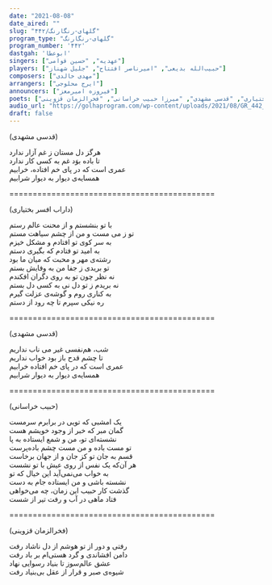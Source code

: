 ```yaml
---
date: "2021-08-08"
date_aired: ""
slug: "گلهای-رنگارنگ/۴۴۲"
program_type: "گلهای-رنگارنگ"
program_number: '۴۴۲'
dastgah: 'ابوعطا'
singers: ["عهدیه", "حسین قوامی"]
players: ["حبیب‌الله بدیعی", "امیرناصر افتتاح", "جلیل شهناز"]
composers: ["مهدی خالدی"]
arrangers: ["ایرج محلوجی"]
announcers: ["فیروزه امیرمعز"]
poets: ["داراب افسر بختیاری", "قدسی مشهدی", "میرزا حبیب خراسانی", "فخرالزمان قزوینی"]
audio_url: "https://golhaprogram.com/wp-content/uploads/2021/08/GR_442_Ahdieh_Ghavami.mp3"
draft: false
---
```


(قدسی مشهدی)  

هرگز دل مستان ز غم آزار ندارد  
تا باده بوَد غم به كسی كار ندارد  
عمری است که در پای خم افتاده، خرابیم  
همسایه‌ی دیوار به دیوار شرابیم  

============================================  

(داراب افسر بختیاری)  

با تو بنشستم و از محنت عالم رستم  
تو ز می مست و من از چشم سیاهت مستم  
به سر کوی تو افتادم و مشکل خیزم  
به امید تو فتادم که بگیری دستم  
رشته‌ی مهر و محبت که میان ما بود  
تو بریدی ز جفا من به وفایش بستم  
نه نظر چون تو به روی دگران افکندم  
نه بریدم ز تو دل نی به کسی دل بستم  
به کناری روم و گوشه‌ی عزلت گیرم  
ره نیکی سپرم تا چه رود از دستم  

============================================  

(قدسی مشهدی)  

شب، هم‌نفسی غیر می ناب نداریم  
تا چشم قدح باز بود خواب نداریم  
عمری است که در پای خم افتاده خرابیم  
همسایه‌ی دیوار به دیوار شرابیم  

============================================  

(حبیب خراسانی)  

یک امشبی که تویی در برابرم سرمست  
گمان مبر که خبر از وجود خویشم هست  
نشسته‌ای تو، من و شمع ایستاده به پا  
تو مست باده و من مست چشم باده‌پرست  
قسم به جان تو کز جان و از جهان برخاست  
هر آن‌که یک نفس از روی عیش با تو نشست  
به خواب می‌نمی‌آید این خیال که تو  
نشسته باشی و من ایستاده جام به دست  
گذشت کار حبیب این زمان، چه می‌خواهی  
فتاد ماهی در آب و رفت تیر از شست  

============================================  

(فخرالزمان قزوینی)  

رفتی و دور از تو هوشم از دل ناشاد رفت  
دامن افشاندی و گرد هستی‌ام بر باد رفت  
عشق عالم‌سوز تا بنیاد رسوایی نهاد  
شیوه‌ی صبر و قرار از عقل بی‌بنیاد رفت  
